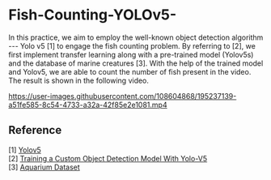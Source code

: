 # Fish-Counting-YOLOv5-

In this practice, we aim to employ the well-known object detection algorithm --- Yolo v5 [1] to engage the fish counting problem. By referring to [2], we first implement transfer learning along with a pre-trained model (Yolov5s) and the database of marine creatures [3]. With the help of the trained model and Yolov5, we are able to count the number of fish present in the video. The result is shown in the following video.


https://user-images.githubusercontent.com/108604868/195237139-a51fe585-8c54-4733-a32a-42f85e2e1081.mp4



## Reference 
[1] [Yolov5](https://github.com/ultralytics/yolov5)  
[2] [Training a Custom Object Detection Model With Yolo-V5](https://medium.com/analytics-vidhya/training-a-custom-object-detection-model-with-yolo-v5-aa9974c07088)  
[3] [Aquarium Dataset](https://public.roboflow.com/object-detection/aquarium)
